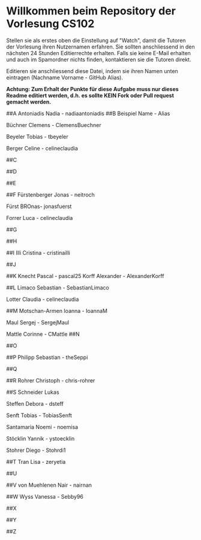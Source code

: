 # Willkommen beim Repository der Vorlesung CS102

Stellen sie als erstes oben die Einstellung auf "Watch", damit die Tutoren der Vorlesung ihren Nutzernamen erfahren. Sie sollten anschliessend in den nächsten 24 Stunden Editierrechte erhalten. Falls sie keine E-Mail erhalten und auch im Spamordner nichts finden, kontaktieren sie die Tutoren direkt.

Editieren sie anschliessend diese Datei, indem sie ihren Namen unten eintragen (Nachname Vorname - GitHub Alias).

**Achtung: Zum Erhalt der Punkte für diese Aufgabe muss nur dieses Readme editiert werden, d.h. es sollte KEIN Fork oder Pull request gemacht werden.**

##A
Antoniadis Nadia - nadiaantoniadis
##B
Beispiel Name - Alias

Büchner Clemens - ClemensBuechner

Beyeler Tobias - tbeyeler

Berger Celine - celineclaudia

##C

##D

##E

##F
Fürstenberger Jonas - neitroch

Fürst BROnas- jonasfuerst

Forrer Luca - celineclaudia

##G 

##H

##I
Illi Cristina - cristinailli

##J

##K
Knecht Pascal - pascal25
Korff Alexander - AlexanderKorff

##L
Limaco Sebastian - SebastianLimaco

Lotter Claudia - celineclaudia

##M
Motschan-Armen Ioanna - IoannaM

Maul Sergej - SergejMaul

Mattle Corinne - CMattle
##N

##O

##P
Philipp Sebastian - theSeppi

##Q

##R
Rohrer Christoph - chris-rohrer

##S
Schneider Lukas

Steffen Debora - dsteff

Senft Tobias - TobiasSenft

Santamaria Noemi - noemisa

Stöcklin Yannik - ystoecklin

Stohrer Diego - Stohrdi1

##T
Tran Lisa - zeryetia

##U

##V
von Muehlenen Nair - nairnan

##W
Wyss Vanessa - Sebby96

##X

##Y

##Z

